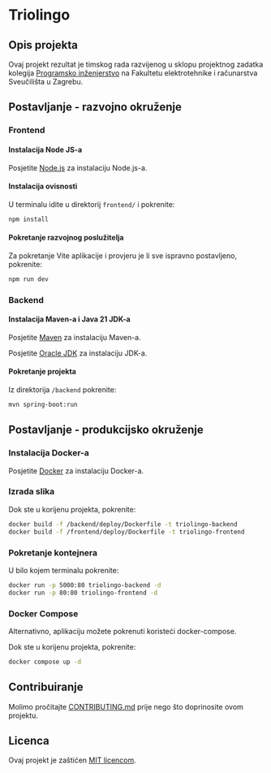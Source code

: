 
# Triolingo

## Opis projekta

Ovaj projekt rezultat je timskog rada razvijenog u sklopu projektnog zadatka kolegija [Programsko inženjerstvo](https://www.fer.unizg.hr/predmet/proinz) na Fakultetu elektrotehnike i računarstva Sveučilišta u Zagrebu.

## Postavljanje - razvojno okruženje

### Frontend

#### Instalacija Node JS-a

Posjetite [Node.js](https://nodejs.org/en/) za instalaciju Node.js-a.

#### Instalacija ovisnosti

U terminalu idite u direktorij `frontend/` i pokrenite:
```bash
npm install
```

#### Pokretanje razvojnog poslužitelja

Za pokretanje Vite aplikacije i provjeru je li sve ispravno postavljeno, pokrenite:
```bash
npm run dev
```

### Backend

#### Instalacija Maven-a i Java 21 JDK-a

Posjetite [Maven](https://maven.apache.org/install.html) za instalaciju Maven-a.

Posjetite [Oracle JDK](https://www.oracle.com/java/technologies/javase/jdk21-archive-downloads.html) za instalaciju JDK-a.

#### Pokretanje projekta

Iz direktorija `/backend` pokrenite:
```bash
mvn spring-boot:run
```

## Postavljanje - produkcijsko okruženje

### Instalacija Docker-a

Posjetite [Docker](https://docs.docker.com/engine/install) za instalaciju Docker-a.

### Izrada slika

Dok ste u korijenu projekta, pokrenite:
```bash
docker build -f /backend/deploy/Dockerfile -t triolingo-backend
docker build -f /frontend/deploy/Dockerfile -t triolingo-frontend
```

### Pokretanje kontejnera

U bilo kojem terminalu pokrenite:
```bash
docker run -p 5000:80 triolingo-backend -d
docker run -p 80:80 triolingo-frontend -d
```

### Docker Compose

Alternativno, aplikaciju možete pokrenuti koristeći docker-compose.

Dok ste u korijenu projekta, pokrenite:
```bash
docker compose up -d
```

## Contribuiranje

Molimo pročitajte [CONTRIBUTING.md](https://github.com/Progi-Petrovi/Triolingo/blob/main/CONTRIBUTING.md) prije nego što doprinosite ovom projektu.

## Licenca

Ovaj projekt je zaštićen [MIT licencom](https://github.com/Progi-Petrovi/Triolingo/blob/main/LICENSE).
